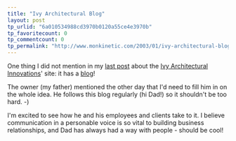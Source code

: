 ```yaml
---
title: "Ivy Architectural Blog"
layout: post
tp_urlid: "6a010534988cd3970b0120a55ce4e3970b"
tp_favoritecount: 0
tp_commentcount: 0
tp_permalink: "http://www.monkinetic.com/2003/01/ivy-architectural-blog.html"
---
```

One thing I did not mention in my <a href="http://www.redmonk.net/monkinetic/2003/01/04#item1681">last post</a> about the <a href="http://www.ivyarchpc.com/">Ivy Architectural Innovations</a>&#39; site: it has a <a href="http://www.ivyarchpc.com/iaiToday.html">blog</a>! 

The owner (my father) mentioned the other day that I&#39;d need to fill him in on the whole idea. He follows this blog regularly (hi Dad!) so it shouldn&#39;t be too hard. -)

I&#39;m excited to see how he and his employees and clients take to it. I believe communication in a personable voice is so vital to building business relationships, and Dad has always had a way with people  - should be cool!
